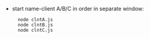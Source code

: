 * start name-client A/B/C in order in separate window:

        node clntA.js
        node clntB.js
        node clntC.js


